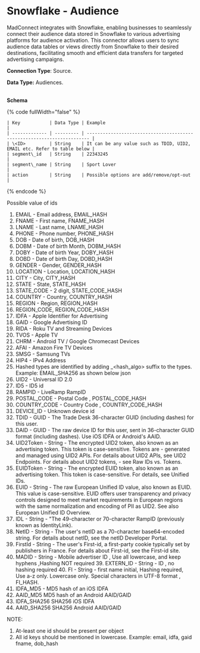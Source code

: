 # Snowflake - Audience

MadConnect integrates with Snowflake, enabling businesses to seamlessly connect their audience data stored in Snowflake to various advertising platforms for audience activation. This connector allows users to sync audience data tables or views directly from Snowflake to their desired destinations, facilitating smooth and efficient data transfers for targeted advertising campaigns.

**Connection Type**: Source.

**Data Type:** Audiences.

\
**Schema**&#x20;

{% code fullWidth="false" %}
```
| Key           | Data Type | Example                                                                 |
| ------------- | --------- | ----------------------------------------------------------------------- |
| \<ID>         | String    | It can be any value such as TDID, UID2, EMAIL etc. Refer to table below |
| segment\_id   | String    | 22343245                                                                |
| segment\_name | String    | Sport Lover                                                             |
| action        | String    | Possible options are add/remove/opt-out                                 |
```
{% endcode %}

Possible value of ids

1. EMAIL - Email address, EMAIL\_HASH
2. FNAME - First name, FNAME\_HASH
3. LNAME - Last name, LNAME\_HASH
4. PHONE - Phone number, PHONE\_HASH
5. DOB - Date of birth, DOB\_HASH
6. DOBM - Date of birth Month, DOBM\_HASH
7. DOBY - Date of birth Year,  DOBY\_HASH
8. DOBD - Date of birth Day, DOBD\_HASH
9. GENDER - Gender, GENDER\_HASH
10. LOCATION  - Location, LOCATION\_HASH
11. CITY - City, CITY\_HASH
12. STATE - State, STATE\_HASH
13. STATE\_CODE - 2 digit, STATE\_CODE\_HASH
14. COUNTRY - Country, COUNTRY\_HASH
15. REGION - Region, REGION\_HASH
16. REGION\_CODE, REGION\_CODE\_HASH
17. IDFA - Apple Identifier for Advertising
18. GAID - Google Advertising ID
19. RIDA - Roku TV and Streaming Devices
20. TVOS - Apple TV
21. CHRM - Android TV / Google Chromecast Devices
22. AFAI - Amazon Fire TV Devices
23. SMSG - Samsung TVs
24. HIP4 - IPv4 Address
25. Hashed types are identified by adding \_\<hash\_algo> suffix to the types. Example: EMAIL\_SHA256 as shown below json
26. UID2 - Universal ID 2.0
27. ID5 - ID5 id
28. RAMPID - LiveRamp RampID
29. POSTAL\_CODE - Postal Code , POSTAL\_CODE\_HASH
30. COUNTRY\_CODE - Country Code , COUNTRY\_CODE\_HASH
31. DEVICE\_ID - Unknown device id
32. TDID - GUID - The Trade Desk 36-character GUID (including dashes) for this user.
33. DAID - GUID - The raw device ID for this user, sent in 36-character GUID format (including dashes). Use iOS IDFA or Android's AAID.
34. UID2Token - String - The encrypted UID2 token, also known as an advertising token. This token is case-sensitive. Tokens are - generated and managed using UID2 APIs. For details about UID2 APIs, see UID2 Endpoints. For details about UID2 tokens, - see Raw IDs vs. Tokens.
35. EUIDToken - String - The encrypted EUID token, also known as an advertising token. This token is case-sensitive. For details, see Unified IDs.
36. EUID - String - The raw European Unified ID value, also known as EUID. This value is case-sensitive. EUID offers user transparency and privacy controls designed to meet market requirements in European regions with the same normalization and encoding of PII as UID2. See also European Unified ID Overview.
37. IDL - String - "The 49-character or 70-character RampID (previously known as IdentityLink).
38. NetID - String - The user's netID as a 70-character base64-encoded string. For details about netID, see the netID Developer Portal.
39. FirstId - String - The user's First-id, a first-party cookie typically set by publishers in France. For details about First-id, see the First-id site.
40. MADID - String  -  Mobile advertiser ID , Use all lowercase, and keep hyphens ,Hashing NOT required   39.  EXTERN\_ID - String - ID , no hashing required 40.  FI - String - first name initial, Hashing required, Use a-z only. Lowercase only. Special characters in UTF-8 format , FI\_HASH.&#x20;
41. IDFA\_MD5 - MD5 hash of an iOS IDFA
42. AAID\_MD5 MD5 hash of an Android AAID/GAID
43. IDFA\_SHA256 SHA256 iOS IDFA
44. AAID\_SHA256 SHA256 Android AAID/GAID

NOTE:

1. At-least one id should be present per object
2. All id keys should be mentioned in lowercase. Example: email, idfa, gaid fname, dob\_hash
